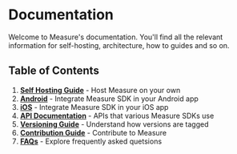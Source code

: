 # Documentation

Welcome to Measure's documentation. You'll find all the relevant information for self-hosting, architecture, how to guides and so on.

## Table of Contents
1. [**Self Hosting Guide**](./hosting/README.md) - Host Measure on your own
2. [**Android**](./android/README.md) - Integrate Measure SDK in your Android app
3. [**iOS**](./ios/README.md) - Integrate Measure SDK in your iOS app
4. [**API Documentation**](./api/README.md) - APIs that various Measure SDKs use
5. [**Versioning Guide**](./versioning/README.md) - Understand how versions are tagged
6. [**Contribution Guide**](./CONTRIBUTING.md) - Contribute to Measure
7. [**FAQs**](./faqs.md) - Explore frequently asked quetsions
